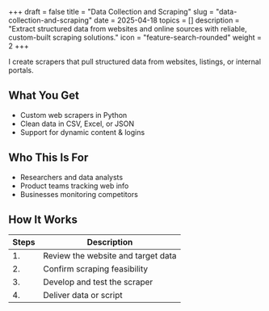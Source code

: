 +++
draft = false
title = "Data Collection and Scraping"
slug = "data-collection-and-scraping"
date = 2025-04-18
topics = []
description = "Extract structured data from websites and online sources with reliable, custom-built scraping solutions."
icon = "feature-search-rounded"
weight = 2
+++

I create scrapers that pull structured data from websites, listings, or internal portals.

## What You Get

- Custom web scrapers in Python
- Clean data in CSV, Excel, or JSON
- Support for dynamic content & logins

## Who This Is For

- Researchers and data analysts
- Product teams tracking web info
- Businesses monitoring competitors

## How It Works

| Steps | Description |
| --- | --- |
| 1. | Review the website and target data |
| 2. | Confirm scraping feasibility |
| 3. | Develop and test the scraper |
| 4. | Deliver data or script |
